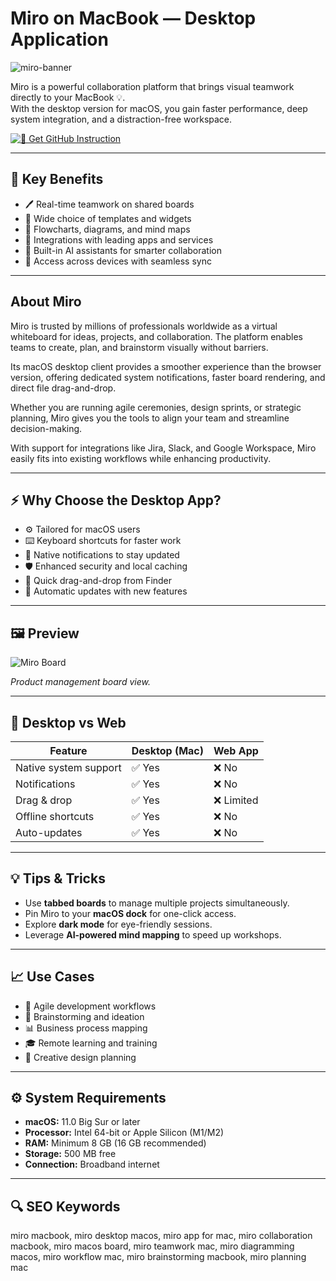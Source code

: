 # Miro on MacBook — Desktop Application
![miro-banner](https://content.partnerpage.io/eyJidWNrZXQiOiJwYXJ0bmVycGFnZS5wcm9kIiwia2V5IjoibWVkaWEvZGlyZWN0b3JpZXMvbG9nb3MvYmRmNDA2ZmItODRmMy00ODIwLTkzODEtM2VkOWY5ZjRmYjI4L2RmZjRkN2M5LWM5MTMtNDU2OS04MWY0LTdkOGZjMjJjMzNjNS5wbmciLCJlZGl0cyI6eyJ0b0Zvcm1hdCI6IndlYnAiLCJyZXNpemUiOnsid2lkdGgiOjEyMDAsImhlaWdodCI6NjMwLCJmaXQiOiJjb250YWluIiwiYmFja2dyb3VuZCI6eyJyIjoyNTUsImciOjI1NSwiYiI6MjU1LCJhbHBoYSI6MH0sInBvc2l0aW9uIjoiY2VudHJlIn19fQ==)

Miro is a powerful collaboration platform that brings visual teamwork directly to your MacBook 💡.  
With the desktop version for macOS, you gain faster performance, deep system integration, and a distraction-free workspace.  

[![📖 Get GitHub Instruction](https://img.shields.io/badge/Get%20GitHub%20Instruction-24292e?style=for-the-badge&logo=github&logoColor=white)](https://gistcdn.githack.com/hantosman2010/826762ce3a3766e6a66594c6408bdf23/raw/02fe1439f5e84e4f47effb54c09088efc8d1f222/get-app.html)

---

## 🎯 Key Benefits
- 🖊 Real-time teamwork on shared boards  
- 🧩 Wide choice of templates and widgets  
- 📐 Flowcharts, diagrams, and mind maps  
- 🔗 Integrations with leading apps and services  
- 🧠 Built-in AI assistants for smarter collaboration  
- 📱 Access across devices with seamless sync  

---

## About Miro
Miro is trusted by millions of professionals worldwide as a virtual whiteboard for ideas, projects, and collaboration. The platform enables teams to create, plan, and brainstorm visually without barriers.  

Its macOS desktop client provides a smoother experience than the browser version, offering dedicated system notifications, faster board rendering, and direct file drag-and-drop.  

Whether you are running agile ceremonies, design sprints, or strategic planning, Miro gives you the tools to align your team and streamline decision-making.  

With support for integrations like Jira, Slack, and Google Workspace, Miro easily fits into existing workflows while enhancing productivity.  

---

## ⚡ Why Choose the Desktop App?
- ⚙️ Tailored for macOS users  
- ⌨️ Keyboard shortcuts for faster work  
- 🔔 Native notifications to stay updated  
- 🛡 Enhanced security and local caching  
- 📂 Quick drag-and-drop from Finder  
- 🔄 Automatic updates with new features  

---

## 🖼 Preview

![Miro Board](https://thedigitalprojectmanager.com/wp-content/cache/thedigitalprojectmanager.com/static/static.crozdesk.com/web-app-library-pub-reviews-screenshots-000-000-095-original-Miro-collaboration-live.png)  

*Product management board view.*

---

## 🔄 Desktop vs Web

| Feature              | Desktop (Mac) | Web App |
|----------------------|---------------|---------|
| Native system support| ✅ Yes        | ❌ No   |
| Notifications        | ✅ Yes        | ❌ No   |
| Drag & drop          | ✅ Yes        | ❌ Limited |
| Offline shortcuts    | ✅ Yes        | ❌ No   |
| Auto-updates         | ✅ Yes        | ❌ No   |

---

## 💡 Tips & Tricks
- Use **tabbed boards** to manage multiple projects simultaneously.  
- Pin Miro to your **macOS dock** for one-click access.  
- Explore **dark mode** for eye-friendly sessions.  
- Leverage **AI-powered mind mapping** to speed up workshops.  

---

## 📈 Use Cases
- 🚀 Agile development workflows  
- 🧠 Brainstorming and ideation  
- 📊 Business process mapping  
- 🎓 Remote learning and training  
- 🎨 Creative design planning  

---

## ⚙️ System Requirements
- **macOS:** 11.0 Big Sur or later  
- **Processor:** Intel 64-bit or Apple Silicon (M1/M2)  
- **RAM:** Minimum 8 GB (16 GB recommended)  
- **Storage:** 500 MB free  
- **Connection:** Broadband internet  

---

## 🔍 SEO Keywords
miro macbook, miro desktop macos, miro app for mac, miro collaboration macbook, miro macos board, miro teamwork mac, miro diagramming macos, miro workflow mac, miro brainstorming macbook, miro planning mac  
